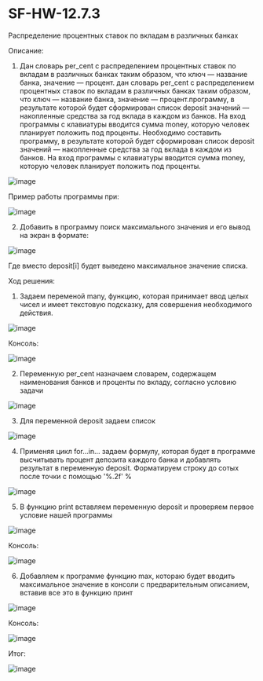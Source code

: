 # SF-HW-12.7.3
 Распределение процентных ставок по вкладам в различных банках

Описание:

1) Дан словарь per_cent с распределением процентных ставок по вкладам в различных банках таким образом, что ключ — название банка, значение — процент. дан словарь per_cent с распределением процентных ставок по вкладам в различных банках таким образом, что ключ — название банка, значение — процент.программу, в результате которой будет сформирован список deposit значений — накопленные средства за год вклада в каждом из банков. На вход программы с клавиатуры вводится сумма money, которую человек планирует положить под проценты.
Необходимо составить программу, в результате которой будет сформирован список deposit значений — накопленные средства за год вклада в каждом из банков. На вход программы с клавиатуры вводится сумма money, которую человек планирует положить под проценты.

![image](https://user-images.githubusercontent.com/110028579/184689512-6ee34e09-7755-4e84-b966-e68ca98b857c.png)

Пример работы программы при:

![image](https://user-images.githubusercontent.com/110028579/184689669-6e33f7f4-fa62-4df8-bd72-1f1ed7834b63.png)

2) Добавить в программу поиск максимального значения и его вывод на экран в формате:

![image](https://user-images.githubusercontent.com/110028579/184690112-044eb8f6-78cf-4733-93ff-4fb24626d320.png)

Где вместо deposit[i] будет выведено максимальное значение списка.

Ход решения:

1. Задаем переменой many, функцию, которая принимает ввод целых чисел и имеет текстовую подсказку, для совершения необходимого действия.

![image](https://user-images.githubusercontent.com/110028579/184691493-21fbae1f-c158-4ccb-99e9-532e396c432f.png)

Консоль:

![image](https://user-images.githubusercontent.com/110028579/184691677-d8115472-44a9-42f8-8420-c17d79e76c9d.png)

2. Переменную per_cent назначаем словарем, содержащем наименования банков и проценты по вкладу, согласно условию задачи

![image](https://user-images.githubusercontent.com/110028579/184692409-4fd1c3c5-3c28-4b90-853d-a6bdbc1930b0.png)

3. Для переменной deposit задаем список

![image](https://user-images.githubusercontent.com/110028579/184695013-5d264b08-0dd7-4b9f-9bbc-bc612314bdf4.png)

4. Применяя цикл for...in... задаем формулу, которая будет в программе высчитывать процент депозита каждого банка и добавлять результат в переменную deposit. Форматируем строку до сотых после точки с помощью '%.2f' %

![image](https://user-images.githubusercontent.com/110028579/184697395-82e92b55-b85c-46c7-8caa-560e76348f7b.png)

5. В функцию print вставляем переменную deposit и проверяем первое условие нашей программы

![image](https://user-images.githubusercontent.com/110028579/184703888-a088b3c4-cb04-428f-8e7d-140f3d80c175.png)

Консоль:

![image](https://user-images.githubusercontent.com/110028579/184704325-6ccde207-8294-48b4-b3af-2baf4a21e18b.png)

6. Добавляем к программе функцию max, котораю будет вводить максимальное значение в консоли с предварительным описанием, вставив все это в функцию принт

![image](https://user-images.githubusercontent.com/110028579/184705742-f6b50682-ba52-4d9e-ac35-6811f7a3e417.png)

Консоль:

![image](https://user-images.githubusercontent.com/110028579/184705833-d74814b9-55a0-40e3-9544-66e261a15e3c.png)

Итог:

![image](https://user-images.githubusercontent.com/110028579/184706212-07e5f3bf-2582-41db-b7d8-0258f0e6f878.png)



